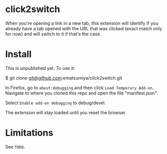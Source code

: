 # click2switch

When you're opening a link in a new tab, this extension will identify if you already have a tab opened with the URL that was clicked (exact match only for now) and will switch to it if that's the case.

# Install

This is unpublished yet. To use it:

$ git clone git@github.com:ematsumiya/click2switch.git

In Firefox, go to `about:debugging` and then click `Load Temporary Add-on`. Navigate to where you cloned this repo and open the file "manifest.json".

Select `Enable add-on debugging` to debug/devel.

The extension will stay loaded until you reset the browser.

# Limitations

See `TODO`.
